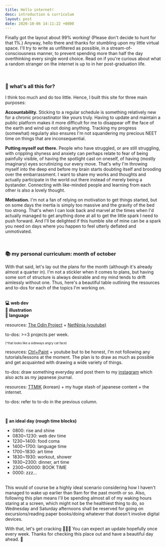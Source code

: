 ```yaml
---
title: Hello internet!
desc: introduction & curriculum
layout: post
date: 2020-10-06 14:11:22 +0800
---
```


<p>
Finally got the layout about 99% working! (Please don't decide to hunt for that 1%.) Anyway, hello there and thanks for stumbling upon my little virtual space. I'll try to write as unfiltered as possible, in a stream-of-consciousness manner, to prevent spending more than half the day overthinking every single word choice. Read on if you're curious about what a random stranger on the internet is up to in her post-graduation life.

</p>
<br>

<h3>🤔 what's all this for?</h3>

<p>
I think too much and do too little. Hence, I built this site for three main purposes:
</p>
<p>
<b>Accountability.</b> Sticking to a regular schedule is something relatively new for a chronic procrastinator like yours truly. Having to update and maintain a public platform makes it more difficult for me to disappear off the face of the earth and wind up not doing anything. Tracking my progress (somewhat) regularly also ensures I'm not squandering my precious NEET time on things that are inconsequential.
</p>

<p>
<b>Putting myself out there.</b> People who have struggled, or are still struggling, with crippling shyness and anxiety can perhaps relate to fear of being painfully visible, of having the spotlight cast on oneself, of having (mostly imaginary) eyes scrutinizing our every move. That's why I'm throwing myself into the deep end before my brain starts doubting itself and brooding over the embarrassment. I want to share my works and thoughts and actually participate in the world out there instead of merely being a bystander. Connecting with like-minded people and learning from each other is also a lovely thought. 
</p>

<p>
<b>Motivation.</b> I'm not a fan of relying on motivation to get things started, but on some days the inertia is simply too massive and the gravity of the bed too strong. That's when I can look back and marvel at the times when I'd actually managed to get anything done at all to get the little spark I need to push forward. And I'll be delighted if this humble site of mine can be a spark you need on days where you happen to feel utterly deflated and unmotivated.

</p>
<br>

<h3>📚 my personal curriculum: month of october</h3>

<p>With that said, let's lay out the plans for the month (although it's already almost a quarter in). I'm not a stickler when it comes to plans, but having some sort of structure is always desirable and my mind tends to drift aimlessly without one. Thus, here's a beautiful table outlining the resources and to-dos for each of the topics I'm working on.
</p>
<br>
<div class="gridtable">
<div class="tabletitle web"><b>💻 web dev</b></div>
<div class="tabletitle illust"><b>🎨 illustration</b></div>
<div class="tabletitle lang"><b>💬 language</b></div>
<div class="web-cont">
<p>resources: <a href="https://www.theodinproject.com/home" target="_blank">The Odin Project</a> + <a href="https://www.youtube.com/channel/UCW5YeuERMmlnqo4oq8vwUpg" target="_blank">NetNinja (youtube)</a></p>
<p>to-dos: >=3 projects per week.</p>
<p style="font-size: 0.7em">(^that looks like a sideways angry cat face)</p>

</div>
<div class="illust-cont">
<p>resources: <a href="https://www.ctrlpaint.com/" target="_blank">Ctrl+Paint</a> + youtube but to be honest, I'm not following any tutorials/lessons at the moment. The plan is to draw as much as possible and get acquainted with drawing a wide variety of things.
</p>
<p>to-dos: draw something everyday and post them to my <a href="https://www.instagram.com/hxlog/" target="_blank">instagram</a> which also acts as my japanese journal.
</p>

</div>
<div class="lang-cont">
<p>resources: <a href="https://talktomeinkorean.com/" target="_blank">TTMIK</a> (korean) + my huge stash of japanese content + the internet.
</p>
<p>to-dos: refer to to-do in the previous column.</p>

</div>
</div>

<br>
<p><b>🌈 an ideal day (rough time blocks)</b>
<ul>
    <li>0800: rise and shine</li>
    <li>0830~1230: web dev time</li>
    <li>1230~1400: food coma</li>
    <li>1400~1700: language time</li>
    <li>1700~1830: art time</li>
    <li>1830~1930: workout, shower</li>
    <li>1930~2300: dinner, art time</li>
    <li>2300~00000: BOOK TIME</li>
    <li>0000: zzz...</li>
</ul>
<br>
This would of course be a highly ideal scenario considering how I haven't managed to wake up earlier than 9am for the past month or so. Also, following this plan means I'll be spending almost all of my waking hours staring at a screen, which might not be the healthiest thing to do, so Wednesday and Saturday afternoons shall be reserved for going on excursions/reading paper books/doing whatever that doesn't involve digital devices.
</p>
<p>
With that, let's get cracking 🐣🐣🐣 You can expect an update hopefully once every week. Thanks for checking this place out and have a beautiful day ahead. 🌈
</p>

<!--
Thanks for stumbling upon my little virtual space. Read on if you're curious about what a random stranger on the internet is up to in her post-graduation life.

<hr>
<h3>🤔 what's all this for? </h3>
<p>I think too much and do too little. Hence, I built this site for three main purposes:</p>
<br>
<ul>
    <li><b>Accountability.</b> Throughout all my formal education years, I've been a chronic procrastinator who'd put in just enough effort to make sure I stayed out of trouble. Ironically, I am most productive when I procrastinate - in language learning, reading, anything but the things that needed to be done. I've managed to develop a reasonably decent work ethic in the past year or so, although it's still nowhere near the level of self-discipline needed to bring my project ideas to fruition. Therefore, having to track my progress regularly keeps me accountable and ensures I'm not squandering my precious NEET time on things that ultimately do not matter.</li>

    <br>

    <li><b>Putting myself out there.</b> Having struggled with crippling shyness while growing up, it's a daunting task to write so openly about my thoughts and feelings. I feel so vulnerable revealing my fears and weaknesses and other possibly incriminating material that could jeopardize my future career/potential relationships, but I've hidden myself away from the world for way too long. I want to be unfraid to express my truest, most authentic self, to acknowledge my imperfections and work towards becoming a kinder, better, and more loving human being. How else can we forge genuine connections without baring our souls and accepting each other for who we really are? Earnest, unabashedly genuine people never fail to leave me in awe, and I aspire to be one someday. That's why I'm gonna learn to share freely and openly, to discover my own voice, and to take a big, courageous step outside my comfort zone into the vast yet incredibly exciting unknown.

    </li>
    <br>
    <li><b>Motivation.</b> I'm not a fan of relying on motivation to get things started, but on some days the inertia is simply too massive and the gravity of the bed too strong. That's when I can look back at all these things I've managed to accomplish to get the little spark I need to push forward. And if you happen to be feeling deflated and totally unmotivated, hopefully this log can serve as a little encouragement to trudge on towards the direction of your goals and dreams. We're in this together. 💪

    </li>

</ul>

<hr>
<h3>📚 my personal curriculum: month of september</h3>
<p>It's early September right now and this shall be a month where I go back to basics. I'm not a stickler when it comes to elaborate plans, but knowing myself, I'll probably continue drifting aimlessly if there are no concrete plans to keep me in check. Thus, I've outlined some tasks for each category to be completed on a daily/weekly basis:
</p>
<br>
<ul>
    <li><b>💻 web dev</b></li>
    <li>・Resources: <a href="https://www.theodinproject.com/home" target="_blank">The Odin Project</a> + <a href="https://www.youtube.com/channel/UCW5YeuERMmlnqo4oq8vwUpg" target="_blank">NetNinja (Youtube)</a></li>
    <li>・Todos: one mockup every day.</li>
    <br>
    <li><b>🎨 art</b></li>
    <li>・Resources: <a href="https://www.ctrlpaint.com/" target="_blank">Ctrl+Paint</a> + some library books on the fundamentals of drawing</li>
    <li>・Todos: one drawing/day (either reference/drawing from life).</li>
    <br>
    <li><b>💬 language</b></li>
    <li>・Resources: <a href="https://talktomeinkorean.com/" target="_blank">TTMIK</a> (korean) + the internet</li>
    <li>・Todos: Insta picture dictionary. Illustrated Korean vocab, captions in Japanese. Three birds with one stone (metaphorically! Birds are my favourite creatures and don't you dare hurt one).</li>
    <br>
    <li><b>🌈 an ideal day (rough time blocks)</b></li>
    <li>0800: rise and shine</li>
    <li>0830~1200: web dev time</li>
    <li>1300~1730: art time</li>
    <li>1800~1930: workout, shower</li>
    <li>1930~2200: dinner, language learning time</li>
    <li>2200~2330: BOOK TIME</li>
    <li>2330: zzz...</li>

</ul>
<br>
<p>I'm aware that I have a tendency spread myself too thin, but this time round, I fancy a good challenge. And not having enough time is no longer a valid excuse. I can foresee days where I go completely off-track but I'll do my bestest to keep them to a minimum. Also, I haven't accounted for events that require me leaving the house, but those should be pretty infrequent anyways.</p>

<hr>
<p>That wraps up the purpose for this site's existence and the intense but exhilarating journey I'm about to embark on. Thanks for reading and let the first week begin!</p>
-->
